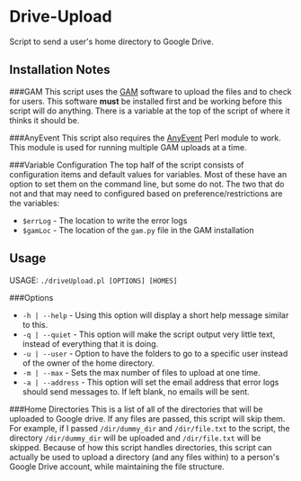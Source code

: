 # Drive-Upload
Script to send a user's home directory to Google Drive.

## Installation Notes
###GAM
This script uses the [GAM](https://github.com/jay0lee/GAM) software to upload the files and to check for users. This software **must** be installed first and be working before this script will do anything. There is a variable at the top of the script of where it thinks it should be.

###AnyEvent
This script also requires the [AnyEvent](https://metacpan.org/pod/AnyEvent) Perl module to work. This module is used for running multiple GAM uploads at a time.

###Variable Configuration
The top half of the script consists of configuration items and default values for variables. Most of these have an option to set them on the command line, but some do not. The two that do not and that may need to configured based on preference/restrictions are the variables:
* `$errLog` - The location to write the error logs
* `$gamLoc` - The location of the `gam.py` file in the GAM installation


## Usage
USAGE: `./driveUpload.pl [OPTIONS] [HOMES]`

###Options
* `-h | --help` - Using this option will display a short help message similar to this.
* `-q | --quiet` - This option will make the script output very little text, instead of everything that it is doing.
* `-u | --user` - Option to have the folders to go to a specific user instead of the owner of the home directory.
* `-m | --max` - Sets the max number of files to upload at one time.
* `-a | --address` - This option will set the email address that error logs should send messages to. If left blank, no emails will be sent.

###Home Directories
This is a list of all of the directories that will be uploaded to Google drive. If any files are passed, this script will skip them. For example, if I passed `/dir/dummy_dir` and `/dir/file.txt` to the script, the directory `/dir/dummy_dir` will be uploaded and `/dir/file.txt` will be skipped. Because of how this script handles directories, this script can actually be used to upload a directory (and any files within) to a person's Google Drive account, while maintaining the file structure.
